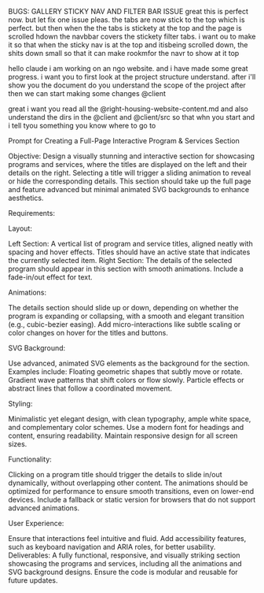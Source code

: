BUGS:
GALLERY STICKY NAV AND FILTER BAR ISSUE
great this is perfect now. but let fix one issue pleas.
the tabs are now stick to the top which is perfect. but then when the the tabs is stickety at the top and the page is scrolled hdown the navbbar covers the stickety filter tabs. i want ou to make it so that when the sticky nav is at the top and itisbeing scrolled down, the shits down small so that it can make rookmfor the navr to show at it top

hello claude i am working on an ngo website. and i have made some great progress. i want you to first look at the project structure understand. after i'll show you the document do you understand the scope of the project after then we can start making some changes @client

great i want you read all the @right-housing-website-content.md and also understand the dirs in the @client and @client/src so that whn you start and i tell tyou something you know where to go to

Prompt for Creating a Full-Page Interactive Program & Services Section

Objective:
Design a visually stunning and interactive section for showcasing programs and services, where the titles are displayed on the left and their details on the right. Selecting a title will trigger a sliding animation to reveal or hide the corresponding details. This section should take up the full page and feature advanced but minimal animated SVG backgrounds to enhance aesthetics.

Requirements:

Layout:

Left Section: A vertical list of program and service titles, aligned neatly with spacing and hover effects. Titles should have an active state that indicates the currently selected item.
Right Section: The details of the selected program should appear in this section with smooth animations. Include a fade-in/out effect for text.

Animations:

The details section should slide up or down, depending on whether the program is expanding or collapsing, with a smooth and elegant transition (e.g., cubic-bezier easing).
Add micro-interactions like subtle scaling or color changes on hover for the titles and buttons.

SVG Background:

Use advanced, animated SVG elements as the background for the section. Examples include:
Floating geometric shapes that subtly move or rotate.
Gradient wave patterns that shift colors or flow slowly.
Particle effects or abstract lines that follow a coordinated movement.

Styling:

Minimalistic yet elegant design, with clean typography, ample white space, and complementary color schemes.
Use a modern font for headings and content, ensuring readability.
Maintain responsive design for all screen sizes.

Functionality:

Clicking on a program title should trigger the details to slide in/out dynamically, without overlapping other content.
The animations should be optimized for performance to ensure smooth transitions, even on lower-end devices.
Include a fallback or static version for browsers that do not support advanced animations.

User Experience:

Ensure that interactions feel intuitive and fluid.
Add accessibility features, such as keyboard navigation and ARIA roles, for better usability.
Deliverables:
A fully functional, responsive, and visually striking section showcasing the programs and services, including all the animations and SVG background designs. Ensure the code is modular and reusable for future updates.
